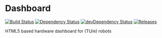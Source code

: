 # Dashboard
[![Build Status](https://travis-ci.org/Rayman/dashboard.svg?branch=master)](https://travis-ci.org/Rayman/dashboard)
[![Dependency Status](https://david-dm.org/tue-robotics/dashboard.svg)](https://david-dm.org/tue-robotics/dashboard)
[![devDependency Status](https://david-dm.org/tue-robotics/dashboard/dev-status.svg)](https://david-dm.org/tue-robotics/dashboard#info=devDependencies)
[![Releases](http://img.shields.io/github/release/tue-robotics/dashboard.svg)](https://github.com/tue-robotics/dashboard/releases)

HTML5 based hardware dashboard for (TU/e) robots
